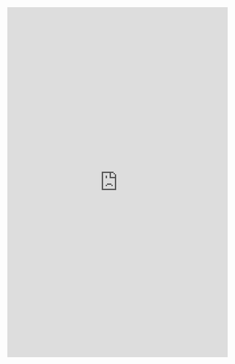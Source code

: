 <iframe width="100%" height="800px" frameborder="0" src="https://swimlane.github.io/ana-charts/"></iframe>
